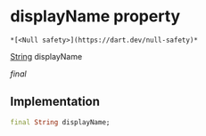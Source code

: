 


# displayName property




    *[<Null safety>](https://dart.dev/null-safety)*


[String](https://api.flutter.dev/flutter/dart-core/String-class.html) displayName
  
_final_






## Implementation

```dart
final String displayName;


```







